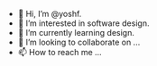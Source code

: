 - 👋 Hi, I’m @yoshf.
- 👀 I’m interested in software design.
- 🌱 I’m currently learning design.
- 💞️ I’m looking to collaborate on ...
- 📫 How to reach me ...

<!---
yoshf/yoshf is a ✨ special ✨ repository because its `README.md` (this file) appears on your GitHub profile.
You can click the Preview link to take a look at your changes.
--->
